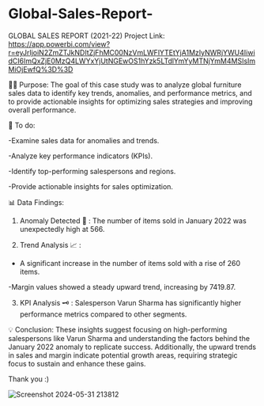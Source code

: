 # Global-Sales-Report-
GLOBAL SALES REPORT (2021-22)
Project Link: https://app.powerbi.com/view?r=eyJrIjoiN2ZmZTJkNDItZjFhMC00NzVmLWFlYTEtYjA1MzIyNWRjYWU4IiwidCI6ImQxZjE0MzQ4LWYxYjUtNGEwOS1hYzk5LTdlYmYyMTNjYmM4MSIsImMiOjEwfQ%3D%3D

👩‍💻 Purpose: The goal of this case study was to analyze global furniture sales data to identify key trends, anomalies, and performance metrics, and to provide actionable insights for optimizing sales strategies and improving overall performance.

📑 To do:

-Examine sales data for anomalies and trends.

-Analyze key performance indicators (KPIs).

-Identify top-performing salespersons and regions.

-Provide actionable insights for sales optimization.

📊 Data Findings:

1) Anomaly Detected 📌 : The number of items sold in January 2022 was unexpectedly high at 566.

2) Trend Analysis 📈 :

- A significant increase in the number of items sold with a rise of 260 items.

-Margin values showed a steady upward trend, increasing by 7419.87.

3) KPI Analysis 🗝 : Salesperson Varun Sharma has significantly higher performance metrics compared to other segments.

💡 Conclusion: These insights suggest focusing on high-performing salespersons like Varun Sharma and understanding the factors behind the January 2022 anomaly to replicate success. Additionally, the upward trends in sales and margin indicate potential growth areas, requiring strategic focus to sustain and enhance these gains.

Thank you :)

![Screenshot 2024-05-31 213812](https://github.com/chaitanyaa1512/Global-Sales-Report-/assets/94222140/6d1f5565-a611-4865-bc93-3cdf12e89f99)


